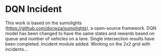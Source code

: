 # DQN Incident
This work is based on the sumolights (https://github.com/docwza/sumolights), a open-source framework.
DQN model has been changed to have the same states and rewards based on queue and number of vehicles on a lane.
Single intersection results have been completed.
Incident module added.
Working on the 2x2 grid with incidents...